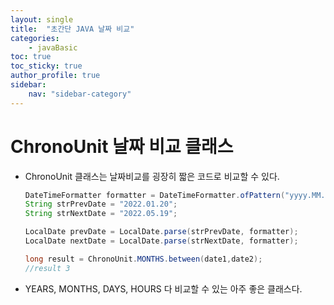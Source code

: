 ```yaml
---
layout: single
title:  "초간단 JAVA 날짜 비교"
categories:
    - javaBasic
toc: true
toc_sticky: true
author_profile: true
sidebar:
    nav: "sidebar-category"
---
```

# ChronoUnit 날짜 비교 클래스
* ChronoUnit 클래스는 날짜비교를 굉장히 짧은 코드로 비교할 수 있다.
  ```java
  DateTimeFormatter formatter = DateTimeFormatter.ofPattern("yyyy.MM.dd");
  String strPrevDate = "2022.01.20";
  String strNextDate = "2022.05.19";

  LocalDate prevDate = LocalDate.parse(strPrevDate, formatter);
  LocalDate nextDate = LocalDate.parse(strNextDate, formatter);

  long result = ChronoUnit.MONTHS.between(date1,date2);
  //result 3
  ```


- YEARS, MONTHS, DAYS, HOURS 다 비교할 수 있는 아주 좋은 클래스다.
